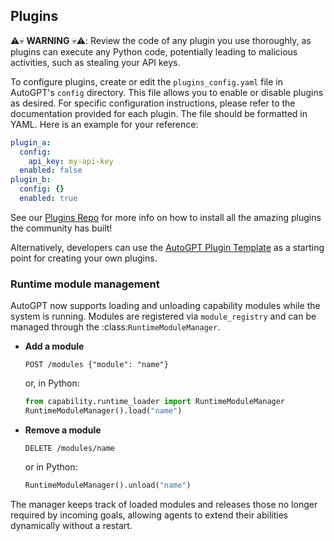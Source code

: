 ## Plugins

⚠️💀 **WARNING** 💀⚠️: Review the code of any plugin you use thoroughly, as plugins can execute any Python code, potentially leading to malicious activities, such as stealing your API keys.

To configure plugins, create or edit the `plugins_config.yaml` file in AutoGPT's `config` directory. This file allows you to enable or disable plugins as desired. For specific configuration instructions, please refer to the documentation provided for each plugin. The file should be formatted in YAML. Here is an example for your reference:

```yaml
plugin_a:
  config:
    api_key: my-api-key
  enabled: false
plugin_b:
  config: {}
  enabled: true
```

See our [Plugins Repo](https://github.com/Significant-Gravitas/Auto-GPT-Plugins) for more info on how to install all the amazing plugins the community has built!

Alternatively, developers can use the [AutoGPT Plugin Template](https://github.com/Significant-Gravitas/Auto-GPT-Plugin-Template) as a starting point for creating your own plugins.


### Runtime module management

AutoGPT now supports loading and unloading capability modules while the system
is running.  Modules are registered via ``module_registry`` and can be managed
through the :class:`RuntimeModuleManager`.

- **Add a module**

  ```http
  POST /modules {"module": "name"}
  ```
  or, in Python:
  ```python
  from capability.runtime_loader import RuntimeModuleManager
  RuntimeModuleManager().load("name")
  ```

- **Remove a module**

  ```http
  DELETE /modules/name
  ```
  or in Python:
  ```python
  RuntimeModuleManager().unload("name")
  ```

The manager keeps track of loaded modules and releases those no longer
required by incoming goals, allowing agents to extend their abilities
dynamically without a restart.

